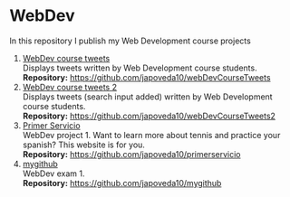 # WebDev

In this repository I publish my Web Development course projects

1. [WebDev course tweets](https://japoveda10.github.io/webDevCourseTweets/) <br>
  Displays tweets written by Web Development course students. <br>
  <b>Repository:</b> https://github.com/japoveda10/webDevCourseTweets
2. [WebDev course tweets 2](https://japoveda10.github.io/webDevCourseTweets2/) <br>
  Displays tweets (search input added) written by Web Development course students. <br>
  <b>Repository:</b> https://github.com/japoveda10/webDevCourseTweets2
3. [Primer Servicio](https://japoveda10.github.io/primerservicio/) <br>
  WebDev project 1. Want to learn more about tennis and practice your spanish? This website is for you. <br>
  <b>Repository:</b> https://github.com/japoveda10/primerservicio
4. [mygithub](http://mygithub-webapp.herokuapp.com/) <br>
  WebDev exam 1. <br>
  <b>Repository:</b> https://github.com/japoveda10/mygithub
